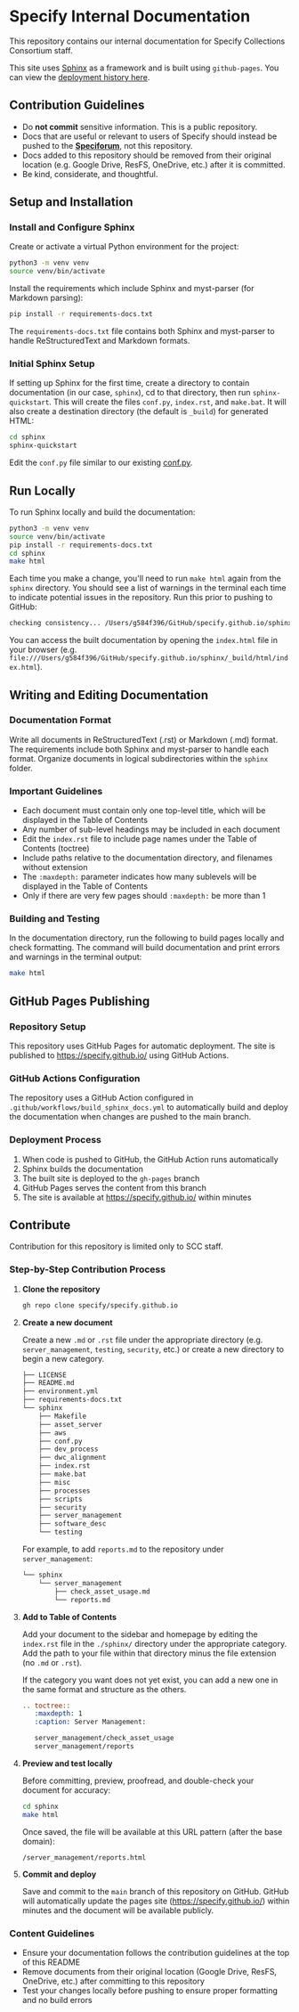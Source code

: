 # Specify Internal Documentation

This repository contains our internal documentation for Specify Collections Consortium staff.

This site uses [Sphinx](https://www.sphinx-doc.org/en/master/) as a framework and is built using `github-pages`. You can view the [deployment history here](https://github.com/specify/specify.github.io/deployments/github-pages).

## Contribution Guidelines
- Do **not commit** sensitive information. This is a public repository.
- Docs that are useful or relevant to users of Specify should instead be pushed to the [**Speciforum**](discourse.specifysoftware.org), not this repository.
- Docs added to this repository should be removed from their original location (e.g. Google Drive, ResFS, OneDrive, etc.) after it is committed.
- Be kind, considerate, and thoughtful.

## Setup and Installation

### Install and Configure Sphinx

Create or activate a virtual Python environment for the project:

```bash
python3 -m venv venv
source venv/bin/activate
```

Install the requirements which include Sphinx and myst-parser (for Markdown parsing):

```bash
pip install -r requirements-docs.txt
```

The `requirements-docs.txt` file contains both Sphinx and myst-parser to handle ReStructuredText and Markdown formats.

### Initial Sphinx Setup

If setting up Sphinx for the first time, create a directory to contain documentation (in our case, `sphinx`), cd to that directory, then run `sphinx-quickstart`. This will create the files `conf.py`, `index.rst`, and `make.bat`. It will also create a destination directory (the default is `_build`) for generated HTML:

```bash
cd sphinx
sphinx-quickstart
```

Edit the `conf.py` file similar to our existing [conf.py](sphinx/conf.py).

## Run Locally

To run Sphinx locally and build the documentation:

```bash
python3 -m venv venv
source venv/bin/activate
pip install -r requirements-docs.txt
cd sphinx
make html
```

Each time you make a change, you'll need to run `make html` again from the `sphinx` directory. You should see a list of warnings in the terminal each time to indicate potential issues in the repository. Run this prior to pushing to GitHub:

```bash
checking consistency... /Users/g584f396/GitHub/specify.github.io/sphinx/aws/aws_authentication.rst: WARNING: document isn't included in any toctree [toc.not_included]
```

You can access the built documentation by opening the `index.html` file in your browser (e.g. 
`file:///Users/g584f396/GitHub/specify.github.io/sphinx/_build/html/index.html`).

## Writing and Editing Documentation

### Documentation Format

Write all documents in ReStructuredText (.rst) or Markdown (.md) format. The requirements include both Sphinx and myst-parser to handle each format. Organize documents in logical subdirectories within the `sphinx` folder.

### Important Guidelines

- Each document must contain only one top-level title, which will be displayed in the Table of Contents
- Any number of sub-level headings may be included in each document
- Edit the `index.rst` file to include page names under the Table of Contents (toctree)
- Include paths relative to the documentation directory, and filenames without extension
- The `:maxdepth:` parameter indicates how many sublevels will be displayed in the Table of Contents
- Only if there are very few pages should `:maxdepth:` be more than 1

### Building and Testing

In the documentation directory, run the following to build pages locally and check formatting. The command will build documentation and print errors and warnings in the terminal output:

```bash
make html
```

## GitHub Pages Publishing

### Repository Setup

This repository uses GitHub Pages for automatic deployment. The site is published to https://specify.github.io/ using GitHub Actions.

### GitHub Actions Configuration

The repository uses a GitHub Action configured in `.github/workflows/build_sphinx_docs.yml` to automatically build and deploy the documentation when changes are pushed to the main branch.

### Deployment Process

1. When code is pushed to GitHub, the GitHub Action runs automatically
2. Sphinx builds the documentation
3. The built site is deployed to the `gh-pages` branch
4. GitHub Pages serves the content from this branch
5. The site is available at https://specify.github.io/ within minutes


## Contribute

Contribution for this repository is limited only to SCC staff.

### Step-by-Step Contribution Process

1. **Clone the repository**

    ```bash
    gh repo clone specify/specify.github.io
    ```

2. **Create a new document**
   
   Create a new `.md` or `.rst` file under the appropriate directory (e.g. `server_management`, `testing`, `security`, etc.) or create a new directory to begin a new category.

    ```bash
    ├── LICENSE
    ├── README.md
    ├── environment.yml
    ├── requirements-docs.txt
    └── sphinx
        ├── Makefile
        ├── asset_server
        ├── aws
        ├── conf.py
        ├── dev_process
        ├── dwc_alignment
        ├── index.rst
        ├── make.bat
        ├── misc
        ├── processes
        ├── scripts
        ├── security
        ├── server_management
        ├── software_desc
        └── testing
    ```

    For example, to add `reports.md` to the repository under `server_management`:

    ```bash
    └── sphinx
        └── server_management
            ├── check_asset_usage.md
            └── reports.md
    ```

3. **Add to Table of Contents**
   
   Add your document to the sidebar and homepage by editing the `index.rst` file in the `./sphinx/` directory under the appropriate category. Add the path to your file within that directory minus the file extension (no `.md` or `.rst`).

    If the category you want does not yet exist, you can add a new one in the same format and structure as the others.

    ```rst
    .. toctree::
       :maxdepth: 1
       :caption: Server Management:

       server_management/check_asset_usage
       server_management/reports
    ```

4. **Preview and test locally**
   
   Before committing, preview, proofread, and double-check your document for accuracy:

    ```bash
    cd sphinx
    make html
    ```

    Once saved, the file will be available at this URL pattern (after the base domain):

    ```
    /server_management/reports.html
    ```

5. **Commit and deploy**
   
   Save and commit to the `main` branch of this repository on GitHub. GitHub will automatically update the pages site (https://specify.github.io/) within minutes and the document will be available publicly.

### Content Guidelines

- Ensure your documentation follows the contribution guidelines at the top of this README
- Remove documents from their original location (Google Drive, ResFS, OneDrive, etc.) after committing to this repository
- Test your changes locally before pushing to ensure proper formatting and no build errors